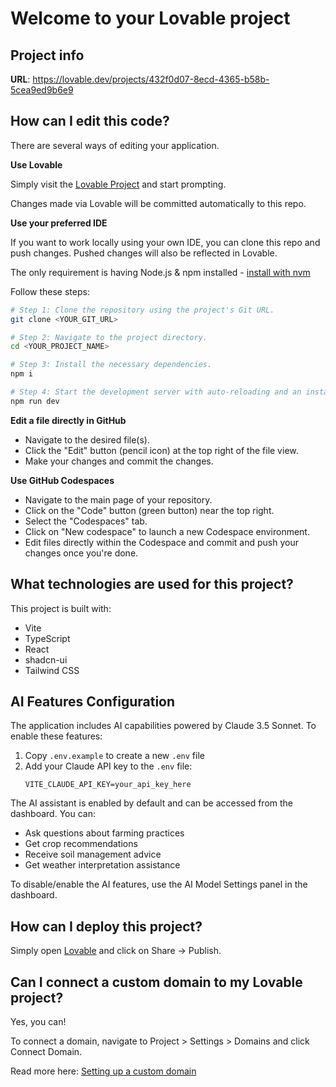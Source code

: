 # Welcome to your Lovable project

## Project info

**URL**: https://lovable.dev/projects/432f0d07-8ecd-4365-b58b-5cea9ed9b6e9

## How can I edit this code?

There are several ways of editing your application.

**Use Lovable**

Simply visit the [Lovable Project](https://lovable.dev/projects/432f0d07-8ecd-4365-b58b-5cea9ed9b6e9) and start prompting.

Changes made via Lovable will be committed automatically to this repo.

**Use your preferred IDE**

If you want to work locally using your own IDE, you can clone this repo and push changes. Pushed changes will also be reflected in Lovable.

The only requirement is having Node.js & npm installed - [install with nvm](https://github.com/nvm-sh/nvm#installing-and-updating)

Follow these steps:

```sh
# Step 1: Clone the repository using the project's Git URL.
git clone <YOUR_GIT_URL>

# Step 2: Navigate to the project directory.
cd <YOUR_PROJECT_NAME>

# Step 3: Install the necessary dependencies.
npm i

# Step 4: Start the development server with auto-reloading and an instant preview.
npm run dev
```

**Edit a file directly in GitHub**

- Navigate to the desired file(s).
- Click the "Edit" button (pencil icon) at the top right of the file view.
- Make your changes and commit the changes.

**Use GitHub Codespaces**

- Navigate to the main page of your repository.
- Click on the "Code" button (green button) near the top right.
- Select the "Codespaces" tab.
- Click on "New codespace" to launch a new Codespace environment.
- Edit files directly within the Codespace and commit and push your changes once you're done.

## What technologies are used for this project?

This project is built with:

- Vite
- TypeScript
- React
- shadcn-ui
- Tailwind CSS

## AI Features Configuration

The application includes AI capabilities powered by Claude 3.5 Sonnet. To enable these features:

1. Copy `.env.example` to create a new `.env` file
2. Add your Claude API key to the `.env` file:
   ```
   VITE_CLAUDE_API_KEY=your_api_key_here
   ```

The AI assistant is enabled by default and can be accessed from the dashboard. You can:
- Ask questions about farming practices
- Get crop recommendations
- Receive soil management advice
- Get weather interpretation assistance

To disable/enable the AI features, use the AI Model Settings panel in the dashboard.

## How can I deploy this project?

Simply open [Lovable](https://lovable.dev/projects/432f0d07-8ecd-4365-b58b-5cea9ed9b6e9) and click on Share -> Publish.

## Can I connect a custom domain to my Lovable project?

Yes, you can!

To connect a domain, navigate to Project > Settings > Domains and click Connect Domain.

Read more here: [Setting up a custom domain](https://docs.lovable.dev/tips-tricks/custom-domain#step-by-step-guide)

